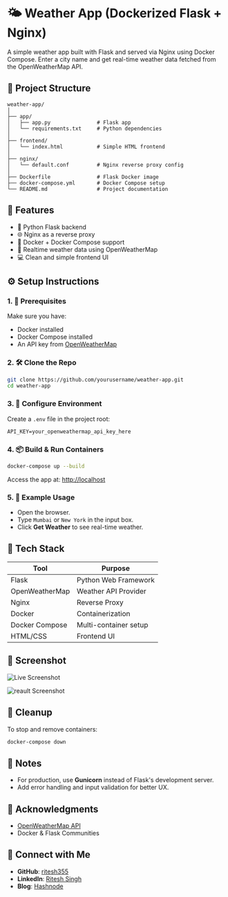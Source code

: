 # 🌤️ Weather App (Dockerized Flask + Nginx)

A simple weather app built with Flask and served via Nginx using Docker Compose. Enter a city name and get real-time weather data fetched from the OpenWeatherMap API.

## 📂 Project Structure

```
weather-app/
│
├── app/
│   ├── app.py               # Flask app
│   └── requirements.txt     # Python dependencies
│
├── frontend/
│   └── index.html           # Simple HTML frontend
│
├── nginx/
│   └── default.conf         # Nginx reverse proxy config
│
├── Dockerfile               # Flask Docker image
├── docker-compose.yml       # Docker Compose setup
└── README.md                # Project documentation
```

## 🚀 Features

- 🐍 Python Flask backend
- 🌐 Nginx as a reverse proxy
- 🐳 Docker + Docker Compose support
- 🔄 Realtime weather data using OpenWeatherMap
- 💻 Clean and simple frontend UI

## ⚙️ Setup Instructions

### 1. 🧰 Prerequisites

Make sure you have:

- Docker installed
- Docker Compose installed
- An API key from [OpenWeatherMap](https://openweathermap.org/)

### 2. 🛠️ Clone the Repo

```bash
git clone https://github.com/yourusername/weather-app.git
cd weather-app
```

### 3. 🔐 Configure Environment

Create a `.env` file in the project root:

```
API_KEY=your_openweathermap_api_key_here
```

### 4. 📦 Build & Run Containers

```bash
docker-compose up --build
```

Access the app at: [http://localhost](http://localhost)

### 5. 🧪 Example Usage

- Open the browser.
- Type `Mumbai` or `New York` in the input box.
- Click **Get Weather** to see real-time weather.

## 📝 Tech Stack

| Tool            | Purpose                     |
|-----------------|-----------------------------|
| Flask           | Python Web Framework        |
| OpenWeatherMap  | Weather API Provider        |
| Nginx           | Reverse Proxy               |
| Docker          | Containerization            |
| Docker Compose  | Multi-container setup       |
| HTML/CSS        | Frontend UI                 |

## 📸 Screenshot

![Live Screenshot](/assets/live.pnj)

![reault Screenshot](./assets/result.pnj)

## 🧹 Cleanup

To stop and remove containers:

```bash
docker-compose down
```

## 📌 Notes

- For production, use **Gunicorn** instead of Flask's development server.
- Add error handling and input validation for better UX.

## 🙌 Acknowledgments

- [OpenWeatherMap API](https://openweathermap.org/)
- Docker & Flask Communities

## 🔗 Connect with Me



- **GitHub**: [ritesh355](https://github.com/ritesh355)
- **LinkedIn**: [Ritesh Singh](https://www.linkedin.com/in/ritesh-singh-092b84340/)
- **Blog**: [Hashnode](https://ritesh-devops.hashnode.dev/)
